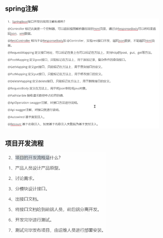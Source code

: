 ## spring注解

![alt text](../../images/image-131.png)

## 项目开发流程

![alt text](../../images/image-132.png)